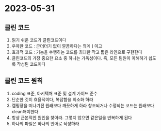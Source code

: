 # 2023-05-31

## 클린 코드
1. 읽기 쉬운 코드가 클린코드이다
2. 우아한 코드 : 군더더기 없이 깔끔하다는 의메ㅣ이고
3. 효과적 코드 : 기능을 수행하는 코드를 최대한 작고 짧은 라인으로 구현한다
4. 클린코드의 가장 중요한 요소 중 하나는 가독성이다. 즉, 모든 팀원이 이해하기 쉽도록 작성된 코드이다

## 클린 코드 원칙
1. coding 표준, 아키텍쳐 표준 및 설계 가이드 준수
2. 단순한 것이 효율적이다, 복잡함을 최소화 하라
3. 캠핑장을 떠나기전 원래보다 깨끗하게 하라 창조되거나 수정되는 코드는 원래보다 clean해야한다
4. 항상 근본적인 원인을 찾아라. 그렇지 않으면 같은일을 반복하게 된다
5. 하나의 파일은 하나의 언어로 작성하라